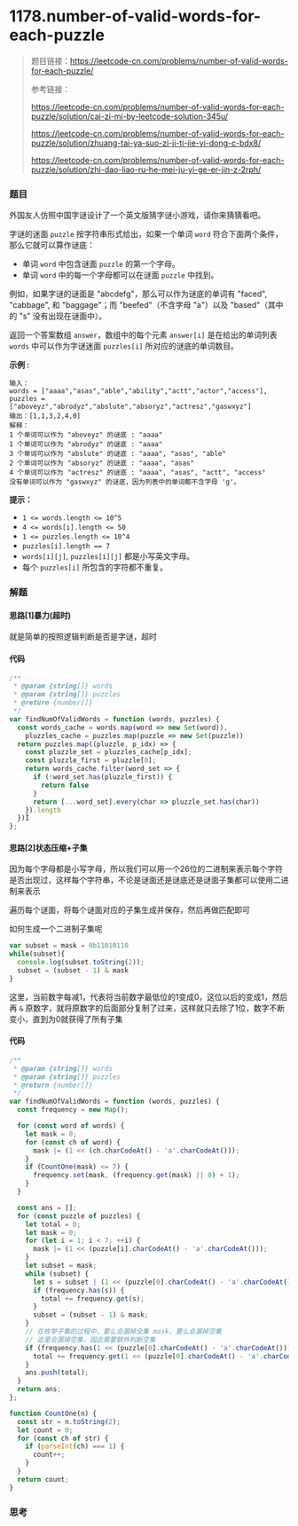 # 1178.number-of-valid-words-for-each-puzzle

> 题目链接：https://leetcode-cn.com/problems/number-of-valid-words-for-each-puzzle/
>
> 参考链接：
>
> https://leetcode-cn.com/problems/number-of-valid-words-for-each-puzzle/solution/cai-zi-mi-by-leetcode-solution-345u/
>
> https://leetcode-cn.com/problems/number-of-valid-words-for-each-puzzle/solution/zhuang-tai-ya-suo-zi-ji-ti-jie-yi-dong-c-bdx8/
>
> https://leetcode-cn.com/problems/number-of-valid-words-for-each-puzzle/solution/zhi-dao-liao-ru-he-mei-ju-yi-ge-er-jin-z-2rph/

### 题目

外国友人仿照中国字谜设计了一个英文版猜字谜小游戏，请你来猜猜看吧。

字谜的迷面 `puzzle` 按字符串形式给出，如果一个单词 `word` 符合下面两个条件，那么它就可以算作谜底：

* 单词 `word` 中包含谜面 `puzzle` 的第一个字母。
* 单词 `word` 中的每一个字母都可以在谜面 `puzzle` 中找到。

例如，如果字谜的谜面是 "abcdefg"，那么可以作为谜底的单词有 "faced", "cabbage", 和 "baggage"；而 "beefed"（不含字母 "a"）以及 "based"（其中的 "s" 没有出现在谜面中）。

返回一个答案数组 `answer`，数组中的每个元素 `answer[i]` 是在给出的单词列表 `words` 中可以作为字谜迷面 `puzzles[i]` 所对应的谜底的单词数目。

**示例 :**

```
输入：
words = ["aaaa","asas","able","ability","actt","actor","access"], 
puzzles = ["aboveyz","abrodyz","abslute","absoryz","actresz","gaswxyz"]
输出：[1,1,3,2,4,0]
解释：
1 个单词可以作为 "aboveyz" 的谜底 : "aaaa" 
1 个单词可以作为 "abrodyz" 的谜底 : "aaaa"
3 个单词可以作为 "abslute" 的谜底 : "aaaa", "asas", "able"
2 个单词可以作为 "absoryz" 的谜底 : "aaaa", "asas"
4 个单词可以作为 "actresz" 的谜底 : "aaaa", "asas", "actt", "access"
没有单词可以作为 "gaswxyz" 的谜底，因为列表中的单词都不含字母 'g'。
```

**提示：**

- `1 <= words.length <= 10^5`
- `4 <= words[i].length <= 50`
- `1 <= puzzles.length <= 10^4`
- `puzzles[i].length == 7`
- `words[i][j]`, `puzzles[i][j]` 都是小写英文字母。
- 每个 `puzzles[i]` 所包含的字符都不重复。



### 解题

#### 思路[1]暴力(超时)

就是简单的按照逻辑判断是否是字谜，超时

#### 代码

```javascript
/**
 * @param {string[]} words
 * @param {string[]} puzzles
 * @return {number[]}
 */
var findNumOfValidWords = function (words, puzzles) {
  const words_cache = words.map(word => new Set(word)),
    pluzzles_cache = puzzles.map(puzzle => new Set(puzzle))
  return puzzles.map((pluzzle, p_idx) => {
    const pluzzle_set = pluzzles_cache[p_idx];
    const pluzzle_first = pluzzle[0];
    return words_cache.filter(word_set => {
      if (!word_set.has(pluzzle_first)) {
        return false
      }
      return [...word_set].every(char => pluzzle_set.has(char))
    }).length
  })Î
};
```

#### 思路[2]状态压缩+子集

因为每个字母都是小写字母，所以我们可以用一个26位的二进制来表示每个字符是否出现过，这样每个字符串，不论是谜面还是谜底还是谜面子集都可以使用二进制来表示

遍历每个谜面，将每个谜面对应的子集生成并保存，然后再做匹配即可

如何生成一个二进制子集呢

```javascript
var subset = mask = 0b11010110
while(subset){
  console.log(subset.toString(2));
  subset = (subset - 1) & mask
}
```

这里，当前数字每减1，代表将当前数字最低位的1变成0，这位以后的变成1，然后再 `&` 原数字，就将原数字的后面部分复制了过来，这样就只去除了1位，数字不断变小，直到为0就获得了所有子集

#### 代码

```javascript
/**
 * @param {string[]} words
 * @param {string[]} puzzles
 * @return {number[]}
 */
var findNumOfValidWords = function (words, puzzles) {
  const frequency = new Map();

  for (const word of words) {
    let mask = 0;
    for (const ch of word) {
      mask |= (1 << (ch.charCodeAt() - 'a'.charCodeAt()));
    }
    if (CountOne(mask) <= 7) {
      frequency.set(mask, (frequency.get(mask) || 0) + 1);
    }
  }

  const ans = [];
  for (const puzzle of puzzles) {
    let total = 0;
    let mask = 0;
    for (let i = 1; i < 7; ++i) {
      mask |= (1 << (puzzle[i].charCodeAt() - 'a'.charCodeAt()));
    }
    let subset = mask;
    while (subset) {
      let s = subset | (1 << (puzzle[0].charCodeAt() - 'a'.charCodeAt()));
      if (frequency.has(s)) {
        total += frequency.get(s);
      }
      subset = (subset - 1) & mask;
    }
    // 在枚举子集的过程中，要么会漏掉全集 mask，要么会漏掉空集
    // 这里会漏掉空集，因此需要额外判断空集
    if (frequency.has(1 << (puzzle[0].charCodeAt() - 'a'.charCodeAt()))) {
      total += frequency.get(1 << (puzzle[0].charCodeAt() - 'a'.charCodeAt()));
    }
    ans.push(total);
  }
  return ans;
};

function CountOne(n) {
  const str = n.toString(2);
  let count = 0;
  for (const ch of str) {
    if (parseInt(ch) === 1) {
      count++;
    }
  }
  return count;
}

```



### 思考